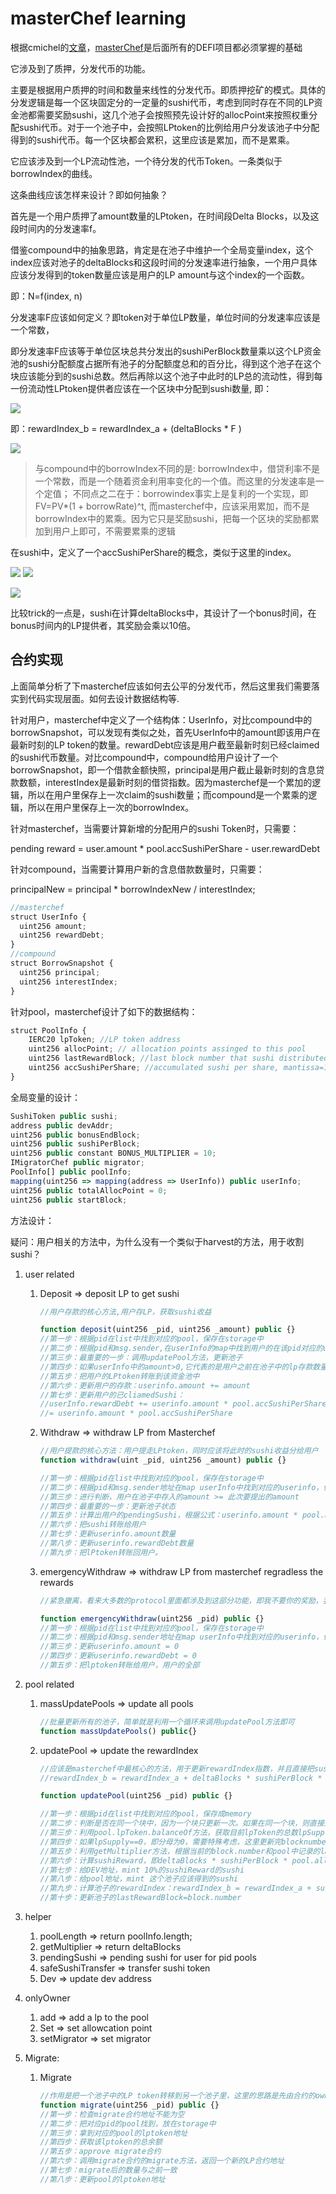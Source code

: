 # masterChef learning

根据cmichel的[文章](https://cmichel.io/how-to-become-a-smart-contract-auditor/)，[masterChef](https://github.dev/sushiswap/sushiswap/blob/271458b558afa6fdfd3e46b8eef5ee6618b60f9d/contracts/MasterChef.sol)是后面所有的DEFI项目都必须掌握的基础

它涉及到了质押，分发代币的功能。

主要是根据用户质押的时间和数量来线性的分发代币。即质押挖矿的模式。具体的分发逻辑是每一个区块固定分的一定量的sushi代币，考虑到同时存在不同的LP资金池都需要奖励sushi，这几个池子会按照预先设计好的allocPoint来按照权重分配sushi代币。对于一个池子中，会按照LPtoken的比例给用户分发该池子中分配得到的sushi代币。每一个区块都会累积，这里应该是累加，而不是累乘。

它应该涉及到一个LP流动性池，一个待分发的代币Token。一条类似于borrowIndex的曲线。

这条曲线应该怎样来设计？即如何抽象？

首先是一个用户质押了amount数量的LPtoken，在时间段Delta Blocks，以及这段时间内的分发速率f。

借鉴compound中的抽象思路，肯定是在池子中维护一个全局变量index，这个index应该对池子的deltaBlocks和这段时间的分发速率进行抽象，一个用户具体应该分发得到的token数量应该是用户的LP amount与这个index的一个函数。

即：N=f(index, n)

分发速率F应该如何定义？即token对于单位LP数量，单位时间的分发速率应该是一个常数，

即分发速率F应该等于单位区块总共分发出的sushiPerBlock数量乘以这个LP资金池的sushi分配额度占据所有池子的分配额度总和的百分比，得到这个池子在这个块应该能分到的sushi总数。然后再除以这个池子中此时的LP总的流动性，得到每一份流动性LPtoken提供者应该在一个区块中分配到sushi数量, 即：
               
<img src="https://render.githubusercontent.com/render/math?math=
f=\frac{sushiPerBlock\times\frac{pool.allocPoint}{totalAllocPoint}}{lpSupply}">


即：rewardIndex_b = rewardIndex_a + (deltaBlocks * F )

<img src="https://render.githubusercontent.com/render/math?math=Index(N)=Index(N-1)%2B\deltaN\times\frac{sushiPerBlock}{lpSupply(N-1)}\times\frac{pool.allocPoint}{totalAllocPoint}">


> 与compound中的borrowIndex不同的是: 
> borrowIndex中，借贷利率不是一个常数，而是一个随着资金利用率变化的一个值。而这里的分发速率是一个定值；
> 不同点之二在于：borrowindex事实上是复利的一个实现，即FV=PV*(1 + borrowRate)^t, 而masterchef中，应该采用累加，而不是borrowIndex中的累乘。因为它只是奖励sushi，把每一个区块的奖励都累加到用户上即可，不需要累乘的逻辑

在sushi中，定义了一个accSushiPerShare的概念，类似于这里的index。
  
<img src="https://render.githubusercontent.com/render/math?math=deltaBlocks=block.number-pool.lastRewardBlock">
  
<img src="https://render.githubusercontent.com/render/math?math=sushiReward=deltaBlocks*sushiPerBlock*pool.allocPoint/totalAllocPoint">
  
<img src="https://render.githubusercontent.com/render/math?math=
pool.accSushiPerShare_b=pool.accSushiPerShare_a%2BsushiReward/lpSupply">

比较trick的一点是，sushi在计算deltaBlocks中，其设计了一个bonus时间，在bonus时间内的LP提供者，其奖励会乘以10倍。

## 合约实现

上面简单分析了下masterchef应该如何去公平的分发代币，然后这里我们需要落实到代码实现层面。如何去设计数据结构等.

针对用户，masterchef中定义了一个结构体：UserInfo，对比compound中的borrowSnapshot，可以发现有类似之处，首先UserInfo中的amount即该用户在最新时刻的LP token的数量。rewardDebt应该是用户截至最新时刻已经claimed的sushi代币数量。对比compound中，compound给用户设计了一个borrowSnapshot，即一个借款金额快照，principal是用户截止最新时刻的含息贷款数额，interestIndex是最新时刻的借贷指数。因为masterchef是一个累加的逻辑，所以在用户里保存上一次claim的sushi数量；而compound是一个累乘的逻辑，所以在用户里保存上一次的borrowIndex。

针对masterchef，当需要计算新增的分配用户的sushi Token时，只需要：

pending reward = user.amount * pool.accSushiPerShare - user.rewardDebt

针对compound，当需要计算用户新的含息借款数量时，只需要：

principalNew =  principal * borrowIndexNew / interestIndex;

```js
//masterchef
struct UserInfo {
  uint256 amount;
  uint256 rewardDebt;
}
//compound
struct BorrowSnapshot {
  uint256 principal;
  uint256 interestIndex;
}
```

针对pool，masterchef设计了如下的数据结构：

```js
struct PoolInfo {
	IERC20 lpToken; //LP token address
	uint256 allocPoint; // allocation points assinged to this pool
	uint256 lastRewardBlock; //last block number that sushi distributed
	uint256 accSushiPerShare; //accumulated sushi per share, mantissa=12
}
```

全局变量的设计：

```js
SushiToken public sushi;
address public devAddr;
uint256 public bonusEndBlock;
uint256 public sushiPerBlock;
uint256 public constant BONUS_MULTIPLIER = 10;
IMigratorChef public migrator;
PoolInfo[] public poolInfo;
mapping(uint256 => mapping(address => UserInfo)) public userInfo;
uint256 public totalAllocPoint = 0;
uint256 public startBlock;
```

方法设计：

疑问：用户相关的方法中，为什么没有一个类似于harvest的方法，用于收割sushi？



1. user related

   1. Deposit => deposit LP to get sushi

      ```js
      //用户存款的核心方法,用户存LP，获取sushi收益
      
      function deposit(uint256 _pid, uint256 _amount) public {}
      //第一步：根据pid在list中找到对应的pool，保存在storage中
      //第二步：根据pid和msg.sender,在userInfo的map中找到用户的在该pid对应的userInfo结构体,保存到storage中
      //第三步：最重要的一步：调用updatePool方法，更新池子
      //第四步：如果userInfo中的amount>0,它代表的是用户之前在池子中的lp存款数量，根据公式：userinfo.amount * pool.accSushiPerShare - userinfo.rewardDebt计算出应该给用户转账的sushi数量，然后执行sushi的转账
      //第五步：把用户的LPtoken转账到该资金池中
      //第六步：更新用户的存款：userinfo.amount += amount
      //第七步：更新用户的已cliamedSushi： 
      //userInfo.rewardDebt += userinfo.amount * pool.accSushiPerShare -userinfo.rewardDebt 
      //= userinfo.amount * pool.accSushiPerShare

   2. Withdraw => withdraw LP from Masterchef

      ```js
      //用户提款的核心方法：用户提走LPtoken，同时应该将此时的sushi收益分给用户
      function withdraw(uint _pid, uint256 _amount) public {}
      
      //第一步：根据pid在list中找到对应的pool，保存在storage中
      //第二步：根据pid和msg.sender地址在map userInfo中找到对应的userinfo，保存在storage中
      //第三步：进行判断，用户在池子中存入的amount >= 此次要提出的amount
      //第四步：最重要的一步：更新池子状态
      //第五步：计算出用户的pendingSushi，根据公式：userinfo.amount * pool.accSushiPerShare - userinfo.rewardDebt
      //第六步：把sushi转账给用户
      //第七步：更新userinfo.amount数量
      //第八步：更新userinfo.rewardDebt数量
      //第九步：把lPtoken转账回用户。
      ```

      

   3. emergencyWithdraw => withdraw LP from masterchef regradless the rewards

      ```js
      //紧急撤离，看来大多数的protocol里面都涉及到这部分功能，即我不要你的奖励，我只要我的本金安全。
      
      function emergencyWithdraw(uint256 _pid) public {}
      //第一步：根据pid在list中找到对应的pool，保存在storage中
      //第二步：根据pid和msg.sender地址在map userInfo中找到对应的userinfo，保存在storage中
      //第三步：更新userinfo.amount = 0
      //第四步：更新userinfo.rewardDebt = 0
      //第五步：把lptoken转账给用户，用户的全部
      ```

      

2. pool related

   1. massUpdatePools => update all pools

      ```js
      //批量更新所有的池子，简单就是利用一个循环来调用updatePool方法即可
      function massUpdatePools() public{}
      
      ```

   2. updatePool => update the rewardIndex

      ```js
      //应该是masterchef中最核心的方法，用于更新rewardIndex指数，并且直接把sushi给mint到该池子中，也会mint一部分到dev中
      //rewardIndex_b = rewardIndex_a + deltaBlocks * sushiPerBlock * pool.allocPoint / totalAllcoPoint / lpSupply 
      
      function updatePool(uint256 _pid) public {}
      
      //第一步：根据pid在list中找到对应的pool，保存成memory
      //第二步：判断是否在同一个块中，因为一个块只更新一次。如果在同一个块，则直接返回
      //第三步：利用pool.lpToken.balanceOf方法，获取目前lpToken的总数lpSupply
      //第四步：如果lpSupply==0，即分母为0，需要特殊考虑，这里更新完blocknumber后直接返回
      //第五步：利用getMultiplier方法，根据当前的block.number和pool中记录的lastRewardBlock计算deltaBlocks
      //第六步：计算sushiReward，即deltaBlocks * sushiPerBlock * pool.allocPoint / totalAllcoPoint，这里是整个池子在这段区块中的总的reward
      //第七步：给DEV地址，mint 10%的sushiReward的sushi
      //第八步：给pool地址，mint 这个池子应该得到的sushi
      //第九步：计算池子的rewardIndex：rewardIndex_b = rewardIndex_a + sushiReward/ lpSupply
      //第十步：更新池子的lastRewardBlock=block.number
      ```

      

3. helper

   1. poolLength => return poolInfo.length;
   2. getMultiplier => return deltaBlocks
   3. pendingSushi => pending sushi for user for pid pools
   4. safeSushiTransfer => transfer sushi token
   5. Dev => update dev address 

4. onlyOwner

   1. add => add a lp to the pool
   2. Set => set allowcation point
   3. setMigrator => set migrator

5. Migrate:

   1. Migrate

      ```js
      //作用是把一个池子中的LP token转移到另一个池子里，这里的思路是先由合约的owner设定一个migrate合约地址，然后由任何人来调用其migrate方法
      function migrate(uint256 _pid) public {}
      //第一步：检查migrate合约地址不能为空
      //第二步：把对应pid的pool找到，放在storage中
      //第三步：拿到对应的pool的lptoken地址
      //第四步：获取该lptoken的总余额
      //第五步：approve migrate合约
      //第六步：调用migrate合约的migrate方法，返回一个新的LP合约地址
      //第七步：migrate后的数量与之前一致
      //第八步：更新pool的lptoken地址
      ```

      




